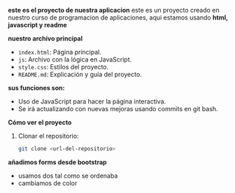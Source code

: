 **este es el proyecto de nuestra aplicacion**
este es un proyecto creado en nuestro curso de programacion de aplicaciones,
aqui estamos usando **html, javascript y readme**

**nuestro archivo principal** 
- `index.html`: Página principal.
- `js`: Archivo con la lógica en JavaScript.
- `style.css`: Estilos del proyecto.
- `README.md`: Explicación y guía del proyecto.

**sus funciones son:**
- Uso de JavaScript para hacer la página interactiva.
- Se irá actualizando con nuevas mejoras usando commits en git bash.

**Cómo ver el proyecto**
1. Clonar el repositorio:  
   ```bash
   git clone <url-del-repositorio>

**añadimos forms desde bootstrap**
- usamos dos tal como se ordenaba
- cambiamos de color